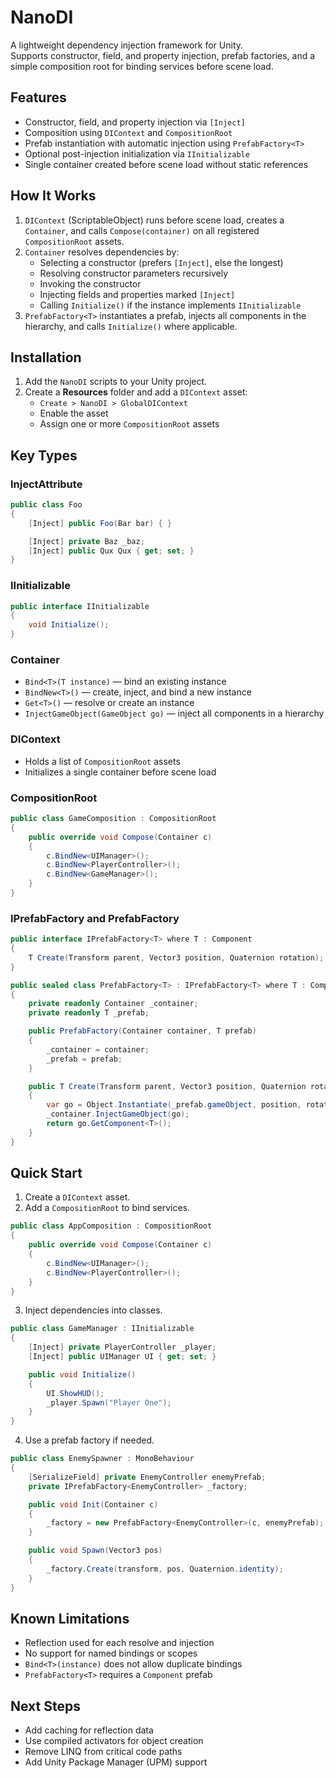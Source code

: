 # NanoDI

A lightweight dependency injection framework for Unity.  
Supports constructor, field, and property injection, prefab factories, and a simple composition root for binding services before scene load.

## Features

- Constructor, field, and property injection via `[Inject]`
- Composition using `DIContext` and `CompositionRoot`
- Prefab instantiation with automatic injection using `PrefabFactory<T>`
- Optional post-injection initialization via `IInitializable`
- Single container created before scene load without static references

## How It Works

1. `DIContext` (ScriptableObject) runs before scene load, creates a `Container`, and calls `Compose(container)` on all registered `CompositionRoot` assets.
2. `Container` resolves dependencies by:
   - Selecting a constructor (prefers `[Inject]`, else the longest)
   - Resolving constructor parameters recursively
   - Invoking the constructor
   - Injecting fields and properties marked `[Inject]`
   - Calling `Initialize()` if the instance implements `IInitializable`
3. `PrefabFactory<T>` instantiates a prefab, injects all components in the hierarchy, and calls `Initialize()` where applicable.

## Installation

1. Add the `NanoDI` scripts to your Unity project.
2. Create a **Resources** folder and add a `DIContext` asset:
   - `Create > NanoDI > GlobalDIContext`
   - Enable the asset
   - Assign one or more `CompositionRoot` assets

## Key Types

### InjectAttribute
```csharp
public class Foo
{
    [Inject] public Foo(Bar bar) { }

    [Inject] private Baz _baz;
    [Inject] public Qux Qux { get; set; }
}
```

### IInitializable
```csharp
public interface IInitializable
{
    void Initialize();
}
```

### Container
- `Bind<T>(T instance)` — bind an existing instance
- `BindNew<T>()` — create, inject, and bind a new instance
- `Get<T>()` — resolve or create an instance
- `InjectGameObject(GameObject go)` — inject all components in a hierarchy

### DIContext
- Holds a list of `CompositionRoot` assets
- Initializes a single container before scene load

### CompositionRoot
```csharp
public class GameComposition : CompositionRoot
{
    public override void Compose(Container c)
    {
        c.BindNew<UIManager>();
        c.BindNew<PlayerController>();
        c.BindNew<GameManager>();
    }
}
```

### IPrefabFactory<T> and PrefabFactory<T>
```csharp
public interface IPrefabFactory<T> where T : Component
{
    T Create(Transform parent, Vector3 position, Quaternion rotation);
}

public sealed class PrefabFactory<T> : IPrefabFactory<T> where T : Component
{
    private readonly Container _container;
    private readonly T _prefab;

    public PrefabFactory(Container container, T prefab)
    {
        _container = container;
        _prefab = prefab;
    }

    public T Create(Transform parent, Vector3 position, Quaternion rotation)
    {
        var go = Object.Instantiate(_prefab.gameObject, position, rotation, parent);
        _container.InjectGameObject(go);
        return go.GetComponent<T>();
    }
}
```

## Quick Start

1. Create a `DIContext` asset.
2. Add a `CompositionRoot` to bind services.
```csharp
public class AppComposition : CompositionRoot
{
    public override void Compose(Container c)
    {
        c.BindNew<UIManager>();
        c.BindNew<PlayerController>();
    }
}
```
3. Inject dependencies into classes.
```csharp
public class GameManager : IInitializable
{
    [Inject] private PlayerController _player;
    [Inject] public UIManager UI { get; set; }

    public void Initialize()
    {
        UI.ShowHUD();
        _player.Spawn("Player One");
    }
}
```
4. Use a prefab factory if needed.
```csharp
public class EnemySpawner : MonoBehaviour
{
    [SerializeField] private EnemyController enemyPrefab;
    private IPrefabFactory<EnemyController> _factory;

    public void Init(Container c)
    {
        _factory = new PrefabFactory<EnemyController>(c, enemyPrefab);
    }

    public void Spawn(Vector3 pos)
    {
        _factory.Create(transform, pos, Quaternion.identity);
    }
}
```

## Known Limitations

- Reflection used for each resolve and injection
- No support for named bindings or scopes
- `Bind<T>(instance)` does not allow duplicate bindings
- `PrefabFactory<T>` requires a `Component` prefab

## Next Steps

- Add caching for reflection data
- Use compiled activators for object creation
- Remove LINQ from critical code paths
- Add Unity Package Manager (UPM) support
